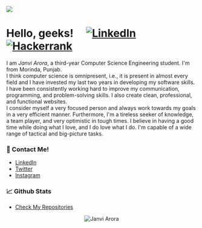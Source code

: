 ![](https://visitor-badge.glitch.me/badge?page_id=janviaroraa.janviaroraa)
# Hello, geeks!  &nbsp; &nbsp; <a  href="https://www.linkedin.com/in/janvi-arora-ja06660/"> <img alt="LinkedIn" src="https://img.icons8.com/fluency/36/000000/linkedin.png"> </a> </a>  <a href="https://www.hackerrank.com/jjanvi_arora18"> <img alt="Hackerrank" src="https://img.icons8.com/windows/36/000000/hackerrank.png"> </a> </a> 

<!-- <a href="https://www.codechef.com/users/sharmaumang001"><img alt="Codechef" width="22px" src="https://cdn.jsdelivr.net/npm/simple-icons@3.6.1/icons/codechef.svg" /></a> <a href="https://codeforces.com/profile/sharmaumang001"><img alt="Codeforces" width="22px" src="https://cdn.jsdelivr.net/npm/simple-icons@3.6.1/icons/codeforces.svg" /></a> <a href="https://clist.by/coder/sharmaumang001"><img alt="CList" width="22px" src="https://github.com/sharmaumang001/sharmaumang001/blob/main/list.svg" /></a> 
 -->
I am _Janvi Arora_, a third-year Computer Science Engineering student. I'm from Morinda, Punjab. <br>
I think computer science is omnipresent, i.e., it is present in almost every field and I have invested my last two years in developing my software skills. I have been consistently working hard to improve my communication, programming, and problem-solving skills. I also create clean, professional, and functional websites. <br>
I consider myself a very focused person and always work towards my goals in a very efficient manner. Furthermore, I'm a tireless seeker of knowledge, a team player, and very optimistic in tough times. I believe in having a good time while doing what I love, and I do love what I do. I'm capable of a wide range of tactical and big-picture tasks.

### 🧿 Contact Me!  
<!-- - [Gmail](https://jjanvi.arora18@gmail.com) -->
- [LinkedIn](https://www.linkedin.com/in/janvi-arora-ja06660/) 
- [Twitter](https://twitter.com/janviaroraa_) 
- [Instagram](https://www.instagram.com/janviaroraa_)
<!-- - [My personal portfolio](http://sharmaumang001.github.io)  -->

### 📈 Github Stats
- [Check My Repositories](https://github.com/janviaroraa?tab=repositories)

<p align="center"> <img src="https://github-readme-stats.vercel.app/api?username=janviaroraa&show_icons=true&theme=gotham" alt="Janvi Arora" />





<!--
**janviaroraa/janviaroraa** is a ✨ _special_ ✨ repository because its `README.md` (this file) appears on your GitHub profile.

Here are some ideas to get you started:

- 🔭 I’m currently working on ...
- 🌱 I’m currently learning ...
- 👯 I’m looking to collaborate on ...
- 🤔 I’m looking for help with ...
- 💬 Ask me about ...
- 📫 How to reach me: ...
- 😄 Pronouns: ...
- ⚡ Fun fact: ...
-->
